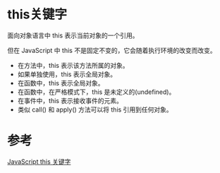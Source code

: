 # this关键字
面向对象语言中 this 表示当前对象的一个引用。

但在 JavaScript 中 this 不是固定不变的，它会随着执行环境的改变而改变。

* 在方法中，this 表示该方法所属的对象。
* 如果单独使用，this 表示全局对象。
* 在函数中，this 表示全局对象。
* 在函数中，在严格模式下，this 是未定义的(undefined)。
* 在事件中，this 表示接收事件的元素。
* 类似 call() 和 apply() 方法可以将 this 引用到任何对象。

# 参考
[JavaScript this 关键字](https://www.runoob.com/js/js-this.html)
